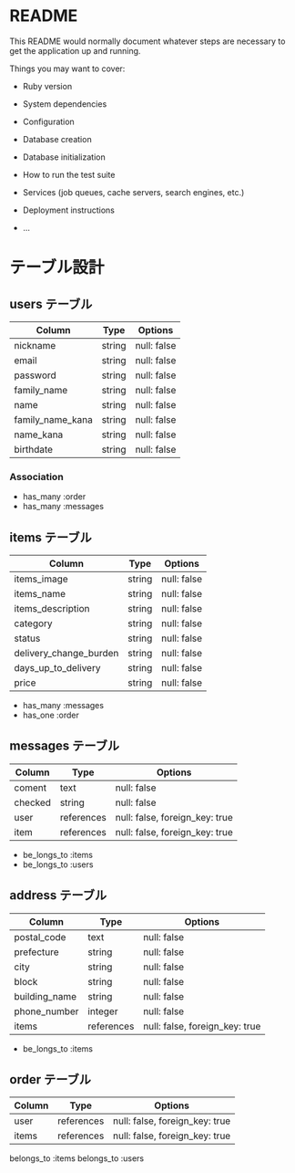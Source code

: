 # README

This README would normally document whatever steps are necessary to get the
application up and running.

Things you may want to cover:

* Ruby version

* System dependencies

* Configuration

* Database creation

* Database initialization

* How to run the test suite

* Services (job queues, cache servers, search engines, etc.)

* Deployment instructions

* ...

# テーブル設計

## users テーブル

| Column            | Type   | Options     |
| ----------------- | ------ | ----------- |
| nickname          | string | null: false |
| email             | string | null: false |
| password          | string | null: false |
| family_name       | string | null: false |
| name              | string | null: false |
| family_name_kana  | string | null: false |
| name_kana         | string | null: false |
| birthdate         | string | null: false |


### Association

- has_many :order
- has_many :messages

## items テーブル

| Column                  | Type   | Options     |
| ----------------------- | ------ | ----------- |
| items_image             | string | null: false |
| items_name              | string | null: false |
| items_description       | string | null: false |
| category                | string | null: false |
| status                  | string | null: false |
| delivery_change_burden  | string | null: false |
| days_up_to_delivery     | string | null: false |
| price                   | string | null: false |



- has_many :messages
- has_one :order

## messages テーブル

| Column        | Type       | Options                        |
| ------------- | ---------- | ------------------------------ |
| coment        | text       | null: false                    |
| checked       | string     | null: false                    |
| user          | references | null: false, foreign_key: true |
| item          | references | null: false, foreign_key: true |

- be_longs_to :items
- be_longs_to :users


## address テーブル

| Column         | Type       | Options                        |
| -------------- | ---------- | ------------------------------ |
| postal_code    | text       | null: false                    |
| prefecture     | string     | null: false                    |
| city           | string     | null: false                    |
| block          | string     | null: false                    |
| building_name  | string     | null: false                    |
| phone_number   | integer    | null: false                    |
| items          | references | null: false, foreign_key: true |

- be_longs_to :items


## order テーブル

| Column  | Type       | Options                        |
| ------- | ---------- | ------------------------------ |
| user    | references | null: false, foreign_key: true |
| items   | references | null: false, foreign_key: true |

belongs_to :items
belongs_to :users
